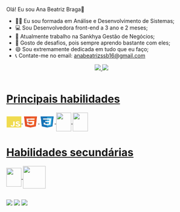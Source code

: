 Olá! Eu sou Ana Beatriz Braga👋

- 👩‍🎓 Eu sou formada em Análise e Desenvolvimento de Sistemas;
- 💻 Sou Desenvolvedora front-end a 3 ano e 2 meses;
- 💼 Atualmente trabalho na Sankhya Gestão de Negócios;
- 🏅 Gosto de desafios, pois sempre aprendo bastante com eles;
- 😄 Sou extremamente dedicada em tudo que eu faço;
- 📞 Contate-me no email: anabeatrizssb16@gmail.com


<div align="center">
  <a href="https://github.com/BeatrizBraga1">
  <img height="180em" src="https://github-readme-stats.vercel.app/api?username=BeatrizBraga1&show_icons=true&theme=tokyonight&include_all_commits=true&count_private=true"/>
  <img height="180em" src="https://github-readme-stats.vercel.app/api/top-langs/?username=BeatrizBraga1&layout=compact&langs_count=7&theme=tokyonight"/>
</div>
  
  <div style="display: inline_block"><br>
    
  <h1>Principais habilidades</h1>
  <img align="center" alt="Rafa-Js" height="30" width="40" src="https://raw.githubusercontent.com/devicons/devicon/master/icons/javascript/javascript-plain.svg">
  <img align="center" alt="Rafa-HTML" height="30" width="40" src="https://raw.githubusercontent.com/devicons/devicon/master/icons/html5/html5-original.svg">
  <img align="center" alt="Rafa-CSS" height="30" width="40" src="https://raw.githubusercontent.com/devicons/devicon/master/icons/css3/css3-original.svg">
  <img align="center" src="https://cdn.jsdelivr.net/gh/devicons/devicon/icons/react/react-original.svg" height="50" width="40">
  <img align="center" src="https://cdn.jsdelivr.net/gh/devicons/devicon/icons/bootstrap/bootstrap-original.svg" height="50" width="40" >
  
  <h1>Habilidades secundárias</h1>
  <img align="center" src="https://cdn.jsdelivr.net/gh/devicons/devicon/icons/jquery/jquery-plain.svg" height="50" width="40">
  <img align="center" src="https://cdn.jsdelivr.net/gh/devicons/devicon/icons/nodejs/nodejs-plain-wordmark.svg" height="60" width="60" >
  
</div>
  
   ##
 
<div> 
  <a href="https://instagram.com/bia_bragaaa" target="_blank"><img src="https://img.shields.io/badge/-Instagram-%23E4405F?style=for-the-badge&logo=instagram&logoColor=white" target="_blank"></a>
  <a href = "mailto:anabeatrizssb16@gmail.com"><img src="https://img.shields.io/badge/-Gmail-%23333?style=for-the-badge&logo=gmail&logoColor=white" target="_blank"></a>
  <a href="https://www.linkedin.com/in/ana-braga-a646a820b" target="_blank"><img src="https://img.shields.io/badge/-LinkedIn-%230077B5?style=for-the-badge&logo=linkedin&logoColor=white" target="_blank"></a> 
  
  
  

